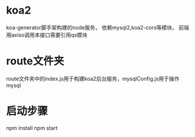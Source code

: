 # koa2
koa-generator脚手架构建的node服务，
依赖mysql2,koa2-cors等模块，
前端用axiso调用本接口需要引用qs模块

# route文件夹
route文件夹中的index.js用于构建koa2后台服务，mysqlConfig.js用于操作mysql
# 启动步骤
npm install
npm start   
